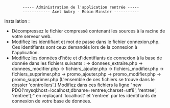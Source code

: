             ----- Administration de l'application rentrée -----
            ------------ Axel Aubry - Robin Minster -----------

Installation :

- Décompressez le fichier compressé contenant les sources à la racine de votre serveur web.
- Modifiez les identifiant et mot de passe dans le fichier connexion.php.
    Ces identifiants sont ceux demandés lors de la connexion à l'application.
- Modifiez les données d'hôte et d'identifiants de connexion à la base de donnée dans les fichiers suivants :
    -> donnees_extraire.php
    -> donnees_modifier.php
    -> fichiers_ajouter.php
    -> fichiers_modifier.php
    -> fichiers_supprimer.php
    -> promo_ajouter.php
    -> promo_modifier.php
    -> promo_supprimer.php
(L'ensemble de ces fichiers se trouve dans le dossier 'controllers'.)
Modifiez dans ces fichiers la ligne "new PDO('mysql:host=localhost;dbname=rentree;charset=utf8', 'rentree', 'rentree');" en replaçant 'localhost' et 'rentree' par les identifiants de connexion de votre base de données.